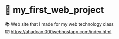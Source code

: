 # 🚀 my_first_web_project
📚 Web site that I made for my web technology class\
⌨️ https://ahadcan.000webhostapp.com/index.html
